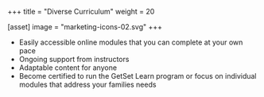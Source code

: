 +++
title = "Diverse Curriculum"
weight = 20

[asset]
  image = "marketing-icons-02.svg"
+++

- Easily accessible online modules that you can complete at your own pace
- Ongoing support from instructors
- Adaptable content for anyone
- Become certified to run the GetSet Learn program or focus on individual modules that address your families needs
